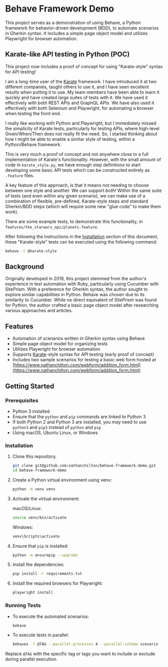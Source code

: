 # Behave Framework Demo

This project serves as a demonstration of using Behave, a Python framework for behavior-driven development (BDD), to automate scenarios in Gherkin syntax. It includes a simple page object model and utilizes Playwright for browser automation.

## Karate-like API testing in Python (POC)

This project now includes a proof of concept for using "Karate-style" syntax for API testing!

I am a long-time user of the [Karate](https://github.com/karatelabs/karate) framework.  I have introduced it at two different companies, taught others to use it, and I have seen excellent results when putting it to use.  My team members have been able to learn it quickly and have created large suites of tests with it.  We have used it effectively with both REST APIs and GraphQL APIs.  We have also used it effectively with both Selenium and Playwright, for automating a browser when testing the front end.

I really like working with Python and Playwright, but I immediately missed the simplicity of Karate tests, particularly for testing APIs, where high-level Given/When/Then does not really fit the need.  So, I started thinking about how I might be able to enable a similar style of testing, within a Python/Behave framework.

This is very much a proof of concept and not anywhere close to a full implementation of Karate's functionality.  However, with the small amount of code in `karate_style.py`, we have enough step definitions to start developing some basic API tests which can be constructed entirely as `.feature` files.

A key feature of this approach, is that it means not needing to choose between one style and another.  We can support *both!*  Within the same suite of tests (and even within any given scenario), we can make use of a combination of flexible, pre-defined, Karate-style steps and standard Gherkin/BDD steps (which will require some new "glue code" to make them work).

There are some example tests, to demonstrate this functionality, in `features/the_starwars_api/planets.feature`.

After following the instructions in the [Installation](#installation) section of this document, these "Karate-style" tests can be executed using the following command:

``` bash
behave -t @karate-style
```

## Background

Originally developed in 2019, this project stemmed from the author's experience in test automation with Ruby, particularly using Cucumber with SitePrism. With a preference for Gherkin syntax, the author sought to explore similar capabilities in Python. Behave was chosen due to its similarity to Cucumber. While no direct equivalent of SitePrism was found for Python, the author crafted a basic page object model after researching various approaches and articles.

## Features

- Automation of scenarios written in Gherkin syntax using Behave
- Simple page object model for organizing tests
- Utilizes Playwright for browser automation
- Supports [Karate](https://github.com/karatelabs/karate)-style syntax for API testing (early proof of concept)
- Includes two sample scenarios for testing a basic web form hosted at [https://www.nathanchilton.com/webform/addition_form.html](https://www.nathanchilton.com/webform/addition_form.html)

## Getting Started

### Prerequisites

- Python 3 installed
- Ensure that the `python` and `pip` commands are linked to Python 3
- If both Python 2 and Python 3 are installed, you _may_ need to use `python3` and `pip3` instead of `python` and `pip`
- Using macOS, Ubuntu Linux, or Windows

### Installation

1. Clone this repository.

   ``` bash
   git clone git@github.com:nathanchilton/behave-framework-demo.git
   cd behave-framework-demo
   ```

2. Create a Python virtual environment using venv:

    ```bash
    python -m venv venv
    ```

3. Activate the virtual environment:

    macOS/Linux:

    ```bash
    source venv/bin/activate
    ```

    Windows:

    ```bash
    venv\Scripts\activate
    ```

4. Ensure that `pip` is installed:

    ```bash
    python -m ensurepip --upgrade
    ```

5. Install the dependencies:

    ```bash
    pip install -r requirements.txt
    ```

6. Install the required browsers for Playwright:

    ```bash
    playwright install
    ```

### Running Tests

- To execute the automated scenarios:

    ```bash
    behave
    ```

- To execute tests in parallel:

    ```bash
    behavex -t @TAG --parallel-processes 4 --parallel-scheme scenario
    ```

Replace `@TAG` with the specific tag or tags you want to include or exclude during parallel execution.
